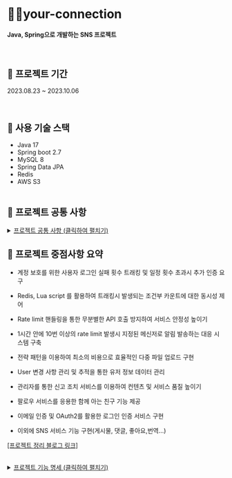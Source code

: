 # 🙋‍♂your-connection
#### Java, Spring으로 개발하는 SNS 프로젝트 
</br>


## 🎯 프로젝트 기간
 2023.08.23 ~ 2023.10.06
 
 </br>
 
## 🔧 사용 기술 스택
- Java 17
- Spring boot 2.7
- MySQL 8
- Spring Data JPA
- Redis
- AWS S3
<br></br>

## 📌 프로젝트 공통 사항

<details>
   <summary> <ins> 프로젝트 공통 사항 (클릭하여 펼치기)</ins></summary><br>
 
### docs (template)
- [[Commit template]](https://github.com/NinjaYoung98/your-connection/blob/main/docs/git_convention.txt)
- [[DB_convention]](https://github.com/NinjaYoung98/your-connection/blob/main/docs/db_convention)
- [[PR_template]](https://github.com/NinjaYoung98/your-connection/blob/main/.github/pull_request_template.md)
### Code Style
- [Google code Style 적용](https://google.github.io/styleguide/javaguide.html)
<br></br>
## 📑 깃 브랜치 전략
<img width="505" alt="스크린샷 2023-08-30 054216" src="https://github.com/NinjaYoung98/your-connection/assets/124491136/10a04678-aeff-454e-a322-6be2d2486556"> <br>
- 현재 프로젝트 규모를 고려하여 상대적으로 가벼운 GitHub-flow 정책을 도입하였습니다.<br>
- 요구사항에 대한 깃 이슈 번호를 할당받고 그에 맞는 feature 브랜치를 생성합니다.<br>
- GitHub에서 제공하는 칸반보드와 UI 도구인 Git Kraken으로 깃 이슈번호와 브랜치를 관리해 주었습니다.<br>
 - [[Github-flow Reference1]](https://build5nines.com/introduction-to-git-version-control-workflow/)
- [[Github-flow Reference2]](https://blog.hwahae.co.kr/all/tech/9507)<br>

   <strong>[Git Kraken]</strong><br>
  <img width="685" alt="스크린샷 2023-08-30 045044" src="https://github.com/NinjaYoung98/your-connection/assets/124491136/8a20c18d-0ce6-4253-8426-91429842b77b"> <br>
   <strong>[project board]</strong><br>
  <br>
  <img width="865" alt="스크린샷 2023-08-30 045225" src="https://github.com/NinjaYoung98/your-connection/assets/124491136/10d6e02f-e3bd-481f-b5a2-1d84b6564869">
</details>

## 🚀 프로젝트 중점사항 요약

- 계정 보호를 위한 사용자 로그인 실패 횟수 트래킹 및 일정 횟수 초과시 추가 인증 요구
- Redis, Lua script 를 활용하여 트래킹시 발생되는 조건부 카운트에 대한 동시성 제어
- Rate limit 핸들링을 통한 무분별한 API 호출 방지하여 서비스 안정성 높이기
- 1시간 안에 10번 이상의 rate limit 발생시 지정된 메신저로 알림 발송하는 대응 시스템 구축
  
- 전략 패턴을 이용하여 최소의 비용으로 효율적인 다중 파일 업로드 구현
- User 변경 사항 관리 및 추적을 통한 유저 정보 데이터 관리 
- 관리자를 통한 신고 조치 서비스를 이용하여 컨텐츠 및 서비스 품질 높이기 
- 팔로우 서비스를 응용한 함께 아는 친구 기능 제공
- 이메일 인증 및 OAuth2를 활용한 로그인 인증 서비스 구현 
- 이외에 SNS 서비스 기능 구현(게시물, 댓글, 좋아요,번역...)  
  
<a href= "https://velog.io/@whcksdud8" target= "blank"> [프로젝트 정리 블로그 링크]</a>

</br>
<details>
   <summary> <ins> 프로젝트 기능 명세  (클릭하여 펼치기)</ins></summary><br>
 
## ✅ User

### User 공통 사항
- User 활동 로그에 대한 4개의 Activity 값 `NORMAL(일반 유저)`,`FLAGGED(신고받은 유저)`,`LOCKED(일시정지)`,`BAN(이용 제한 유저)`이 존재합니다. 
  - `FLAGGED(신고받은 유저)`는 다른 유저들에게 신고를 받은 누적 횟수가 허용치를 초과하게 된다면 도달하는 상태이며,</br>
     Admin계정에 의해 관리될 수 있습니다.
  - `LOCKED(일시정지)`는  계정을 보호하기 위한 레벨로서 추가적인 인증을 해야합니다.
  - `LOCKED(일시정지)`상태에서 인증이 성공적으로 완료되었다면 그 이전의 Activity 값으로 원복되며 서비스를 다시 이용할 수 있습니다.
  - `BAN(이용 제한 유저)`상태가 되면, 특별한 조치가 없는 이상 유저는 서비스를 이용할 수 없습니다.
- User의 role 은 `USER`, `ADMIN` 으로 구분됩니다.
- JWT 토큰을 통해 유저를 식별합니다.
---

- **회원가입**
  - `username`, `password`, 이메일, 닉네임을 입력받습니다. 
  - `username`과 이메일은 중복될 수 없으며 하나의 이메일당 하나의 계정을 생성할 수 있습니다.
  - 회원가입시 유저의 이메일을 통해 보안 코드가 발송되며 5분 이내에 이를 입력해야 합니다.(보안 코드는 `Redis`의 TTL 활용하여 관리)
- **로그인**
  - 서비스 자체 로그인 또는 소셜 로그인(카카오, 네이버)을 할 수 있습니다.
  - 로그인 5회 이상 실패 시 사용자는 추가적인 인증을 해야 하며 계정은 `Locked` 상태에 진입하게 됩니다.
  - 실패 횟수에 대한 카운트 누적 및 원자성을 보장받기 위해 redis + lua script 를 활용하였습니다.
- **유저 프로필 이미지 등록**
  - 프로필 이미지를 업로드/삭제 할 수 있습니다.(프로필의 이미지는 AWS S3의 버킷에 저장됩니다.)
  - 이미지의 사이즈가 일정치를 초과했을때 `Marvin` 라이브러리를 통해 이미지는 리사이징 됩니다.
- **회원 정보 변경**
  - 로그인 이후에 해당 서비스를 이용할 수 있습니다.
  - `username`, 패스워드등을 변경할 수 있습니다.


</br>

## ✅ Admin

### Admin 공통 사항
- `UserRole.ADMIN`의 권한을 가진 계정이 어드민 서비스를 이용할 수 있습니다.
---
- **유저 조회**
  - `UserActivity`를 기준으로 유저를 검색하고 조회할 수 있습니다.
- **유해 컨텐츠 탐색**
  -  유저들에게 신고를 받은 컨텐츠를 탐색하고 조회할 수 있습니다.
- **신고 내역 조회**
  - 유저 및 컨텐츠에 대한 신고 내역(신고자,신고 대상, 신고 일자, 신고 내용)을 확인할 수 있습니다.
 - **신고 조치 서비스**
   - 신고 내역을 기반으로 그에 따른 조치를 취할 수 있습니다.
   - 이상 없다고 판단 될 경우 `NORMAL` 상태로 변경
   - 문제가 된다고 판단 될 경우 `BAN`을 할 수 있으며 `BAN`상태에 진입 시 서비스 이용이 불가능합니다.
</br>

## ✅ Content

### Content 공통 사항
- post(게시물) 파일 업로드는 AWS S3의 버킷에 저장되며 여러 파일을 동시에 업로드할 수 있습니다.
- 파일마다 지원하는 확장자 및 필요한 작업(리사이징, 용량 제한)등이 다르기에 전략 패턴을 구사했습니다.
- 다량의 조회 또는 페이지네이션 환경에서 발생하는 N+1문제를 적절한 방식(fetch join, Bactch size...)으로 해결했습니다.
- 신고 누적에 따른 컨텐츠 상태 변화
   - GENERAL("일반 컨텐츠"), 일반 컨텐츠입니다.
   - FLAGGED("선정성이 있는 컨텐츠"), 신고 허용치를 넘어선 컨텐츠이며 Admin의 관리를 필요로합니다.
   - RESTRICTED("제한된 컨텐츠"), 제한된 컨텐츠이며 Admin에 의해서만 상태 변화가 이루어집니다.
  
---
 

- **게시물 기능**
  - 게시물에 대한 CRUD 작업을 수행할 수 있습니다.
- **게시물 키워드 조회**
  - 키워드로 게시물을 검색할 수 있습니다. 
- **파일 업로드 기능**
  - 이미지등 여러 파일을 동시에 업로드할 수 있습니다. 
- **좋아요 기능**
  - 게시물에 대해서 "좋아요/취소" 기능을 이용할 수 있습니다.
- **댓글 기능**
  - 댓글에 대한 CUUD 작업을 수행할 수 있습니다.  

- **Follow(팔로우 기능)**
  - 유저는 자기 자신을 제외한 유저에 대해서 "팔로우/언팔로우" 할 수 있습니다.
  - 팔로우 및 팔로워 리스트를 조회할 수 있습니다.
  - "함께 아는 친구(나의 팔로잉 리스트들의 팔로잉 목록)" 기능을 제공하며, 이를 통해서 특정 유저 검색시 해당 유저를 팔로우하고 있는 나의 팔로잉의 수와 목록을 조회할 수 있습니다.
  
</br>

## ✅ Report

### Report 공통 사항 
 - 자기 자신을 신고하거나 중복된 신고에 대해서는 신고 접수가 이루어지지 않습니다.
 - 신고한 유저가 이미 BAN 되었다면 신고 접수가 이루어지지 않습니다.

---
- **신고 서비스**
  - 유저 및 게시물에 대해서 신고를 접수할 수 있습니다.
  - 신고 횟수가 지정된 횟수를 넘어선다면 해당 유저 또는 게시물에 대한 Activity 값이 `FLAGGED` 상태로 변경됩니다.
</br>

## ✅ 운영적 요소  

### Protection
- 인터셉터단에서 IP( IPv4)로 요청의 근원지를 식별합니다.
- Bucket4j 라이브러리를 통해 api 호출에 대한 버켓과 토큰을 지정했습니다.
- Concurrenthashmap을 통해 호출에 대한 횟수를 누적시키며 모든 토큰을 소모할 시 1회 rate limit으로 간주합니다.


### Notification

- Http status 500 발생 시 지정된 메신저(현재 텔레그램)로 에러에 대한 메시지가 발송됩니다.
- 1시간 안에 rate limit 10 회 이상 발생 시 텔레그램으로 발생시킨 근원지에 대한 메시지가 발송됩니다.

</details>




     
    
